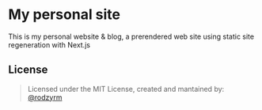 # My personal site

This is my personal website & blog, a prerendered web site using static site regeneration with Next.js

## License

> Licensed under the MIT License, created and mantained by: [@rodzyrm](https://twitter.com/rodzyrm)
